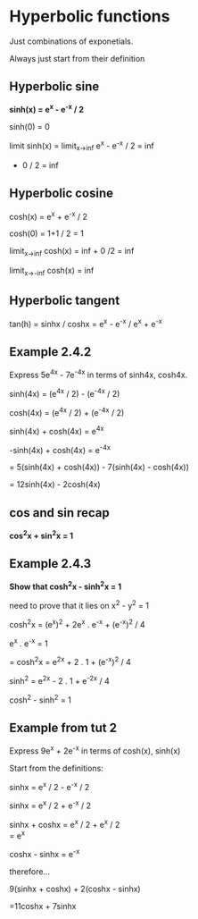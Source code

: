 # Hyperbolic functions
Just combinations of exponetials.

Always just start from their definition

## Hyperbolic sine
**sinh(x) = e<sup>x</sup> - e<sup>-x</sup> / 2**

sinh(0) = 0

limit sinh(x) = limit<sub>x->inf</sub> e<sup>x</sup> - e<sup>-x</sup> / 2  = inf
- 0 / 2 = inf


## Hyperbolic cosine
cosh(x) = e<sup>x</sup> + e<sup>-x</sup> / 2

cosh(0) = 1+1 / 2 = 1

limit<sub>x->inf</sub> cosh(x) = inf + 0 /2 = inf

limit<sub>x->-inf</sub> cosh(x) = inf

## Hyperbolic tangent
tan(h) = sinhx / coshx = e<sup>x</sup> - e<sup>-x</sup> / e<sup>x</sup> +
e<sup>-x</sup>

## Example 2.4.2
Express 5e<sup>4x</sup> - 7e<sup>-4x</sup> in terms of sinh4x, cosh4x.

sinh(4x) = (e<sup>4x</sup> / 2) - (e<sup>-4x</sup> / 2)

cosh(4x) = (e<sup>4x</sup> / 2) + (e<sup>-4x</sup> / 2)

sinh(4x) + cosh(4x) = e<sup>4x</sup>

-sinh(4x) + cosh(4x) = e<sup>-4x</sup>

= 5(sinh(4x) + cosh(4x)) - 7(sinh(4x) - cosh(4x))

= 12sinh(4x) - 2cosh(4x)

## cos and sin recap
**cos<sup>2</sup>x + sin<sup>2</sup>x = 1**

## Example 2.4.3
**Show that cosh<sup>2</sup>x - sinh<sup>2</sup>x = 1**

need to prove that it lies on x<sup>2</sup> - y<sup>2</sup> = 1

cosh<sup>2</sup>x = (e<sup>x</sup>)<sup>2</sup> + 2e<sup>x</sup> .
e<sup>-x</sup> + (e<sup>-x</sup>)<sup>2</sup>  /  4

e<sup>x</sup> . e<sup>-x</sup> = 1


= cosh<sup>2</sup>x = e<sup>2x</sup> + 2 . 1 + (e<sup>-x</sup>)<sup>2</sup>  /  4

sinh<sup>2</sup> = e<sup>2x</sup> - 2 . 1 + e<sup>-2x</sup>  /  4

cosh<sup>2</sup> - sinh<sup>2</sup> = 1


## Example from tut 2
Express 9e<sup>x</sup> + 2e<sup>-x</sup> in terms of cosh(x), sinh(x)

Start from the definitions:

sinhx = e<sup>x</sup> / 2   -  e<sup>-x</sup> / 2

sinhx = e<sup>x</sup> / 2   +  e<sup>-x</sup> / 2

sinhx + coshx = e<sup>x</sup> / 2   +   e<sup>x</sup> / 2  
= e<sup>x</sup>

coshx - sinhx = e<sup>-x</sup>

therefore...

9(sinhx + coshx) + 2(coshx - sinhx)

=11coshx + 7sinhx
